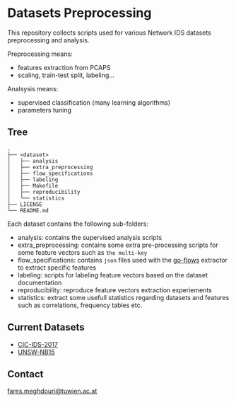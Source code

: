 # Datasets Preprocessing

This repository collects scripts used for various Network IDS datasets preprocessing and analysis.

Preprocessing means:
  - features extraction from PCAPS
  - scaling, train-test split, labeling...

Analsysis means:
  - supervised classification (many learning algorithms)
  - parameters tuning


## Tree

```
.
├── <dataset>
│   ├── analysis
│   ├── extra_preprocessing
│   ├── flow_specifications
│   ├── labeling
│   ├── Makefile
│   ├── reproducibility
│   └── statistics
├── LICENSE
└── README.md

```

Each dataset contains the following sub-folders:

  - analysis: contains the supervised analysis scripts
  - extra_preprocessing: contains some extra pre-processing scripts for some feature vectors such as `the multi-key`
  - flow_specifications: contains `json` files used with the [go-flows](https://github.com/CN-TU/go-flows) extractor to extract specific features
  - labeling: scripts for labeling feature vectors based on the dataset documentation
  - reproducibility: reproduce feature vectors extraction experiements
  - statistics: extract some usefull statistics regarding datasets and features such as correlations, frequency tables etc.


## Current Datasets

  - [CIC-IDS-2017](https://www.unb.ca/cic/datasets/ids-2017.html)
  - [UNSW-NB15](https://www.unsw.adfa.edu.au/unsw-canberra-cyber/cybersecurity/ADFA-NB15-Datasets/)


## Contact
fares.meghdouri@tuwien.ac.at
